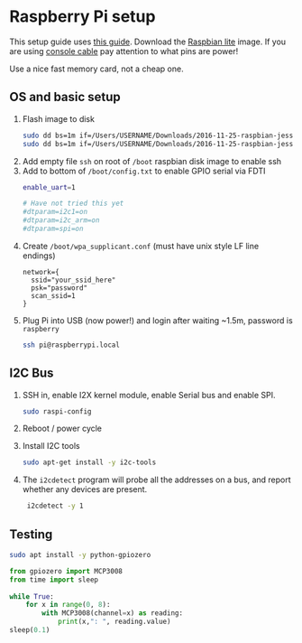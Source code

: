# Raspberry Pi setup

This setup guide uses [this guide](https://learn.adafruit.com/raspberry-pi-zero-creation/overview). Download the [Raspbian lite](https://downloads.raspberrypi.org/raspbian_lite_latest) image. If you are using [console cable](https://learn.adafruit.com/raspberry-pi-zero-creation/give-it-life) pay attention to what pins are power!

Use a nice fast memory card, not a cheap one.

## OS and basic setup

1. Flash image to disk
    ```bash
    sudo dd bs=1m if=/Users/USERNAME/Downloads/2016-11-25-raspbian-jessie-lite.img of=/dev/rdiskn conv=sync
    sudo dd bs=1m if=/Users/USERNAME/Downloads/2016-11-25-raspbian-jessie-lite.img of=/dev/rdisk3 conv=sync
    ```  
2. Add empty file `ssh` on root of `/boot` raspbian disk image to enable ssh
3. Add to bottom of `/boot/config.txt` to enable GPIO serial via FDTI
    ```bash
    enable_uart=1

    # Have not tried this yet
    #dtparam=i2c1=on
    #dtparam=i2c_arm=on
    #dtparam=spi=on
    ```
4. Create `/boot/wpa_supplicant.conf` (must have unix style LF line endings)
    ```
    network={
      ssid="your_ssid_here"
      psk="password"
      scan_ssid=1
    }
    ```
5. Plug Pi into USB (now power!) and login after waiting ~1.5m, password is `raspberry`
    ```bash
    ssh pi@raspberrypi.local
    ```

## I2C Bus

1. SSH in, enable I2X kernel module, enable Serial bus and enable SPI.

    ```bash
    sudo raspi-config
    ```

2. Reboot / power cycle

3. Install I2C tools

    ```bash
    sudo apt-get install -y i2c-tools
    ```

4. The `i2cdetect` program will probe all the addresses on a bus, and report whether any devices are present.

    ```bash
     i2cdetect -y 1
    ```    

## Testing

```bash
sudo apt install -y python-gpiozero
```

```python
from gpiozero import MCP3008
from time import sleep
 
while True:
    for x in range(0, 8):
        with MCP3008(channel=x) as reading:
            print(x,": ", reading.value)
sleep(0.1)
```